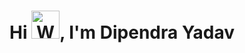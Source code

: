 **<h1 align="center">Hi <img src="https://tenor.com/view/wave-hello-emote-flat-waving-gif-22026836"
         alt="Waving hand animated gif"
         height="45"
         width="45" />, I&apos;m Dipendra Yadav</h1>**
